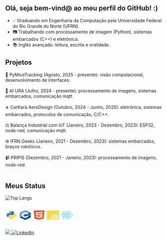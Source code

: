 ## Olá, seja bem-vind@ ao meu perfil do GitHub! :)
- 💡 Graduando em Engenharia da Computação pela Universidade Federal do Rio Grande do Norte (UFRN). <br>
- 📷 Trabalhando com processamento de imagem (Python), sistemas embarcados (C++) e eletrônica.<br>
- 📚 Inglês avançado: leitura, escrita e oralidade.

## Projetos
🐁 PyMiceTracking (Agosto, 2025 - presente): visão computacional, desenvolvimento de interfaces. <br><br> 
🚗 AI URA (Julho, 2024 - presente): processamento de imagens, sistemas embarcados, comunicação mqtt. <br><br> 
✈️ CarKará AeroDesign (Outubro, 2024 - Junho, 2025): eletrônica, sistemas embarcados, protocolos de comunicação, C/C++. <br><br> 
⚖️ Balança Industrial com IoT (Janeiro, 2023 - Dezembro, 2023): ESP32, node-red, comunicação mqtt. <br><br>
⚙️ IFRN Geeks (Janeiro, 2021 - Dezembro, 2023): sistemas embarcados, braços robóticos. <br><br>
📹 PRIPIS (Dezembro, 2021 - Janeiro, 2023): processamento de imagens, node-red. <br><br>

  
## Meus Status
![Top Langs](https://github-readme-stats.vercel.app/api/top-langs/?username=marcostavar3s&layout=compact&theme=midnight-purple&custom_title=Linguagens%20Mais%20Usadas&card_width=950)

<div style="display: inline_block"><br>
     <img align="center" alt="Marcos-Python" height="30" width="40" src="https://raw.githubusercontent.com/devicons/devicon/master/icons/python/python-original.svg">
     <img align="center" alt="Marcos-Cplusplus" height="30" width="40" src="https://raw.githubusercontent.com/devicons/devicon/master/icons/cplusplus/cplusplus-original.svg">

  <img align="center" alt="Marcos-HTML" height="30" width="40" src="https://raw.githubusercontent.com/devicons/devicon/master/icons/html5/html5-original.svg">
  <img align="center" alt="Marcos-JS" height="30" width="40" src="https://raw.githubusercontent.com/devicons/devicon/master/icons/javascript/javascript-plain.svg">
  <img align="center" alt="Marcos-React" height="30" width="40" src="https://raw.githubusercontent.com/devicons/devicon/master/icons/react/react-original.svg">
</div>

##

<div>
  <a href="mailto:marcosfilho1411@gmail.com">
    <img src="https://img.shields.io/badge/-Gmail-%23333?style=for-the-badge&logo=gmail&logoColor=white" target="_blank">
  </a>
  <a href="https://www.linkedin.com/in/marcos-aurélio-tavares-filho">
    <img src="https://img.shields.io/badge/LinkedIn-0077B5?style=for-the-badge&logo=linkedin&logoColor=white" alt="LinkedIn">
  </a>
</div>
 
